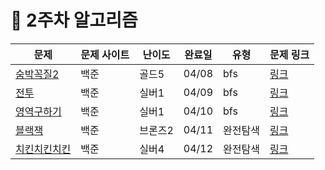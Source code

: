 # 📖 2주차 알고리즘

| 문제                            | 문제 사이트 | 난이도  | 완료일 | 유형     | 문제 링크                                     |
| ------------------------------- | ----------- | ------- | :----: | -------- | --------------------------------------------- |
| [숨박꼭질2](./숨박꼭질2/)       | 백준        | 골드5   | 04/08  | bfs      | [링크](https://www.acmicpc.net/problem/12581) |
| [전투](./전투/)                 | 백준        | 실버1   | 04/09  | bfs      | [링크](https://www.acmicpc.net/problem/1303)  |
| [영역구하기](./영역구하기/)     | 백준        | 실버1   | 04/10  | bfs      | [링크](https://www.acmicpc.net/problem/2583)  |
| [블랙잭](./블랙잭/)             | 백준        | 브론즈2 | 04/11  | 완전탐색 | [링크](https://www.acmicpc.net/problem/2798)  |
| [치킨치킨치킨](./치킨치킨치킨/) | 백준        | 실버4   | 04/12  | 완전탐색 | [링크](https://www.acmicpc.net/problem/16439) |
